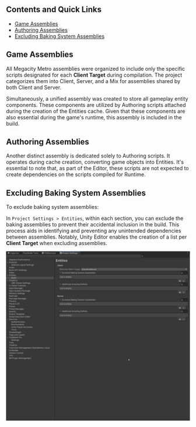 ## Contents and Quick Links

- [Game Assemblies](#game-assemblies)
- [Authoring Assemblies](#authoring-assemblies)
- [Excluding Baking System Assemblies](#excluding-baking-system-assemblies)


## Game Assemblies

All Megacity Metro assemblies were organized to include only the specific scripts designated for each **Client Target** during compilation. The project categorizes them into Client, Server, and a Mix for assemblies shared by both Client and Server.

Simultaneously, a unified assembly was created to store all gameplay entity components. These components are utilized by Authoring scripts attached during the creation of the Entities cache. Given that these components are also essential during the game's runtime, this assembly is included in the build.

## Authoring Assemblies

Another distinct assembly is dedicated solely to Authoring scripts. It operates during cache creation, converting game objects into Entities. It's essential to note that, as part of the Editor, these scripts are not expected to create dependencies on the scripts compiled for Runtime.

## Excluding Baking System Assemblies

To exclude baking system assemblies:

In `Project Settings > Entities`, within each section, you can exclude the baking assemblies to prevent their accidental inclusion in the build. This process aids in identifying and preventing any unintended dependencies between assemblies. Notably, Unity Editor enables the creation of a list per **Client Target** when excluding assemblies.

![Netcode Client Target](../Readme/assemblies.png)
